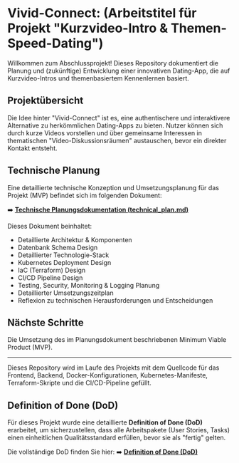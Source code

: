 # Vivid-Connect: (Arbeitstitel für Projekt "Kurzvideo-Intro & Themen-Speed-Dating")

Willkommen zum Abschlussprojekt! Dieses Repository dokumentiert die Planung und (zukünftige) Entwicklung einer innovativen Dating-App, die auf Kurzvideo-Intros und themenbasiertem Kennenlernen basiert.

## Projektübersicht

Die Idee hinter "Vivid-Connect" ist es, eine authentischere und interaktivere Alternative zu herkömmlichen Dating-Apps zu bieten. Nutzer können sich durch kurze Videos vorstellen und über gemeinsame Interessen in thematischen "Video-Diskussionsräumen" austauschen, bevor ein direkter Kontakt entsteht.

## Technische Planung

Eine detaillierte technische Konzeption und Umsetzungsplanung für das Projekt (MVP) befindet sich im folgenden Dokument:

➡️ **[Technische Planungsdokumentation (technical_plan.md)](./technical_plan.md)**



Dieses Dokument beinhaltet:
*   Detaillierte Architektur & Komponenten
*   Datenbank Schema Design
*   Detaillierter Technologie-Stack
*   Kubernetes Deployment Design
*   IaC (Terraform) Design
*   CI/CD Pipeline Design
*   Testing, Security, Monitoring & Logging Planung
*   Detaillierter Umsetzungszeitplan
*   Reflexion zu technischen Herausforderungen und Entscheidungen

## Nächste Schritte

Die Umsetzung des im Planungsdokument beschriebenen Minimum Viable Product (MVP).

---

Dieses Repository wird im Laufe des Projekts mit dem Quellcode für das Frontend, Backend, Docker-Konfigurationen, Kubernetes-Manifeste, Terraform-Skripte und die CI/CD-Pipeline gefüllt.


## Definition of Done (DoD)

Für dieses Projekt wurde eine detaillierte **Definition of Done (DoD)** erarbeitet, um sicherzustellen, dass alle Arbeitspakete (User Stories, Tasks) einen einheitlichen Qualitätsstandard erfüllen, bevor sie als "fertig" gelten.

Die vollständige DoD finden Sie hier:
➡️ **[Definition of Done (DoD)](./DEFINITION_OF_DONE.md)**